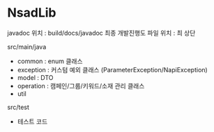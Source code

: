 # NsadLib

javadoc 위치 : build/docs/javadoc
최종 개발진행도 파일 위치 : 최 상단

src/main/java
- common : enum 클래스
- exception : 커스텀 예외 클래스 (ParameterException/NapiException)
- model : DTO
- operation : 캠페인/그룹/키워드/소재 관리 클래스
- util

src/test
- 테스트 코드
